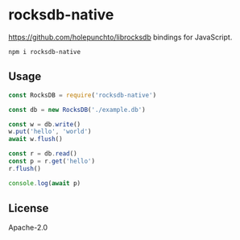 # rocksdb-native

<https://github.com/holepunchto/librocksdb> bindings for JavaScript.

```
npm i rocksdb-native
```

## Usage

```js
const RocksDB = require('rocksdb-native')

const db = new RocksDB('./example.db')

const w = db.write()
w.put('hello', 'world')
await w.flush()

const r = db.read()
const p = r.get('hello')
r.flush()

console.log(await p)
```

## License

Apache-2.0
